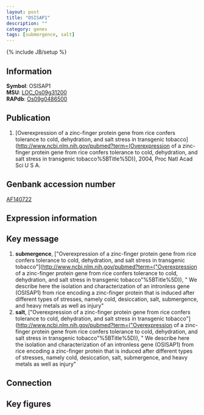 ```yaml
---
layout: post
title: "OSISAP1"
description: ""
category: genes
tags: [submergence, salt]
---
```

{% include JB/setup %}

## Information
__Symbol__: OSISAP1  
__MSU__: [LOC_Os09g31200](http://rice.plantbiology.msu.edu/cgi-bin/ORF_infopage.cgi?orf=LOC_Os09g31200)  
__RAPdb__: [Os09g0486500](http://rapdb.dna.affrc.go.jp/viewer/gbrowse_details/irgsp1?name=Os09g0486500)  

## Publication
1. [Overexpression of a zinc-finger protein gene from rice confers tolerance to cold, dehydration, and salt stress in transgenic tobacco](http://www.ncbi.nlm.nih.gov/pubmed?term=(Overexpression of a zinc-finger protein gene from rice confers tolerance to cold, dehydration, and salt stress in transgenic tobacco%5BTitle%5D)), 2004, Proc Natl Acad Sci U S A.

## Genbank accession number
[AF140722](http://www.ncbi.nlm.nih.gov/nuccore/AF140722)

## Expression information

## Key message
1. __submergence__, ["Overexpression of a zinc-finger protein gene from rice confers tolerance to cold, dehydration, and salt stress in transgenic tobacco"](http://www.ncbi.nlm.nih.gov/pubmed?term=("Overexpression of a zinc-finger protein gene from rice confers tolerance to cold, dehydration, and salt stress in transgenic tobacco"%5BTitle%5D)), " We describe here the isolation and characterization of an intronless gene (OSISAP1) from rice encoding a zinc-finger protein that is induced after different types of stresses, namely cold, desiccation, salt, submergence, and heavy metals as well as injury"
2. __salt__, ["Overexpression of a zinc-finger protein gene from rice confers tolerance to cold, dehydration, and salt stress in transgenic tobacco"](http://www.ncbi.nlm.nih.gov/pubmed?term=("Overexpression of a zinc-finger protein gene from rice confers tolerance to cold, dehydration, and salt stress in transgenic tobacco"%5BTitle%5D)), " We describe here the isolation and characterization of an intronless gene (OSISAP1) from rice encoding a zinc-finger protein that is induced after different types of stresses, namely cold, desiccation, salt, submergence, and heavy metals as well as injury"

## Connection

## Key figures


